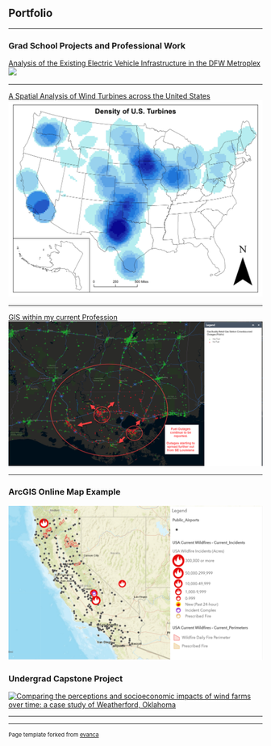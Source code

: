 ## Portfolio

---

### Grad School Projects and Professional Work

[Analysis of the Existing Electric Vehicle Infrastructure in the DFW Metroplex](/pdf/JMammen_GIS5253-999_FinalProject.pdf)
<img src="/images/Dallas_Driveshed_Mile.jpg">

---
[A Spatial Analysis of Wind Turbines across the United States](/sample_page)
<img src="/images/Density_Turbine_ArcMap.jpg">

---
[GIS within my current Profession](/images/Road_Closures.PNG)
<img src="/images/GAs_Outages.png">

---

### ArcGIS Online Map Example

[![California Wildfires(<50% Contained)](images/GIS_Online_Map.PNG)](https://arcg.is/1C4rWK)

### Undergrad Capstone Project

[![Comparing the perceptions and socioeconomic impacts of wind farms over time: a case study of Weatherford, Oklahoma](/images/Capstone_Poster.png)](/pdf/Capstone_Final_Paper.pdf)


---



---
<p style="font-size:11px">Page template forked from <a href="https://github.com/evanca/quick-portfolio">evanca</a></p>
<!-- Remove above link if you don't want to attibute -->

